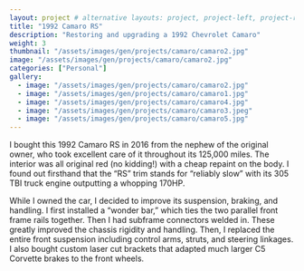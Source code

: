 ```yaml
---
layout: project # alternative layouts: project, project-left, project-right, project-top
title: "1992 Camaro RS"
description: "Restoring and upgrading a 1992 Chevrolet Camaro"
weight: 3
thumbnail: "/assets/images/gen/projects/camaro/camaro2.jpg"
image: "/assets/images/gen/projects/camaro/camaro2.jpg"
categories: ["Personal"]
gallery:
  - image: "/assets/images/gen/projects/camaro/camaro2.jpg"
  - image: "/assets/images/gen/projects/camaro/camaro1.jpg"
  - image: "/assets/images/gen/projects/camaro/camaro4.jpg"
  - image: "/assets/images/gen/projects/camaro/camaro3.jpeg"
  - image: "/assets/images/gen/projects/camaro/camaro5.jpg"
---
```


I bought this 1992 Camaro RS in 2016 from the nephew of the original owner, who took excellent care of it throughout its 125,000 miles. The interior was all original red (no kidding!) with a cheap repaint on the body. I found out firsthand that the “RS” trim stands for “reliably slow” with its 305 TBI truck engine outputting a whopping 170HP.

 While I owned the car, I decided to improve its suspension, braking, and handling. I first installed a “wonder bar,” which ties the two parallel front frame rails together. Then I had subframe connectors welded in. These greatly improved the chassis rigidity and handling. Then, I replaced the entire front suspension including control arms, struts, and steering linkages. I also bought custom laser cut brackets that adapted much larger C5 Corvette brakes to the front wheels. 



